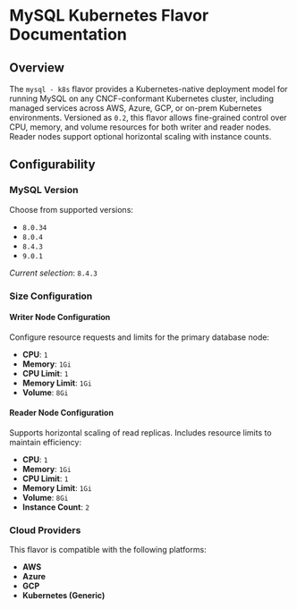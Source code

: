 # MySQL Kubernetes Flavor Documentation

## Overview

The `mysql - k8s` flavor provides a Kubernetes-native deployment model for running MySQL on any CNCF-conformant Kubernetes cluster, including managed services across AWS, Azure, GCP, or on-prem Kubernetes environments. Versioned as `0.2`, this flavor allows fine-grained control over CPU, memory, and volume resources for both writer and reader nodes. Reader nodes support optional horizontal scaling with instance counts.

## Configurability

### MySQL Version

Choose from supported versions:
- `8.0.34`
- `8.0.4`
- `8.4.3`
- `9.0.1`

_Current selection_: `8.4.3`

### Size Configuration

#### Writer Node Configuration
Configure resource requests and limits for the primary database node:

- **CPU**: `1`  
- **Memory**: `1Gi`  
- **CPU Limit**: `1`  
- **Memory Limit**: `1Gi`  
- **Volume**: `8Gi`

#### Reader Node Configuration
Supports horizontal scaling of read replicas. Includes resource limits to maintain efficiency:

- **CPU**: `1`  
- **Memory**: `1Gi`  
- **CPU Limit**: `1`  
- **Memory Limit**: `1Gi`  
- **Volume**: `8Gi`  
- **Instance Count**: `2`

### Cloud Providers

This flavor is compatible with the following platforms:
- **AWS**
- **Azure**
- **GCP**
- **Kubernetes (Generic)**

